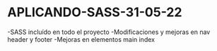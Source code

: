 # APLICANDO-SASS-31-05-22

-SASS incluído en todo el proyecto
-Modificaciones y mejoras en nav header y footer
-Mejoras en elementos main index
